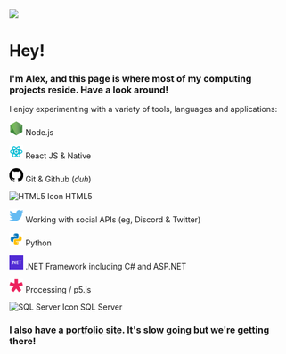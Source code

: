 <img src="https://raw.githubusercontent.com/howe-oh/howe-oh/master/assets/gif_2.gif" />

# Hey!

### I'm Alex, and this page is where most of my computing projects reside. Have a look around!

I enjoy experimenting with a variety of tools, languages and applications:

<img 
    alt="Node Icon"
    width="25px"
    src="https://raw.githubusercontent.com/howe-oh/howe-oh/master/assets/node.png"
/>
Node.js

<img
    alt="React Icon"
    width="25px"
    src="https://raw.githubusercontent.com/howe-oh/howe-oh/master/assets/react.png" 
/>
React JS & Native

<img
    alt="Github Icon"
    width="25px"
    src="https://raw.githubusercontent.com/howe-oh/howe-oh/f356e8f615822197466972aad74772599149f61b/assets/github.svg"
/>
Git & Github (*duh*)

<img
    alt="HTML5 Icon"
    width="25px"
    src="https://img.icons8.com/color/48/000000/html-5.png"
/>
HTML5

<img
    alt="Twitter Icon"
    width="25px"
    src="https://raw.githubusercontent.com/howe-oh/howe-oh/f356e8f615822197466972aad74772599149f61b/assets/twitter.svg"
/>
Working with social APIs (eg, Discord & Twitter)

<img
    alt="Python Icon"
    width="25px"
    src="https://raw.githubusercontent.com/howe-oh/howe-oh/master/assets/python.png"
/>
Python

<img
    alt=".NET Icon"
    width="25px"
    src="https://raw.githubusercontent.com/howe-oh/howe-oh/master/assets/dotnet.png"
/>
.NET Framework including C# and ASP.NET

<img
    alt="P5 Icon"
    width="25px"
    src="https://raw.githubusercontent.com/howe-oh/howe-oh/master/assets/p5js.png"
/>
Processing / p5.js

<img
    alt="SQL Server Icon"
    width="25px"
    src="https://img.icons8.com/color/96/000000/microsoft-sql-server.png"
/>
SQL Server

### I also have a [portfolio site][portfolio]. It's slow going but we're getting there!

[portfolio]: https://ah-pf.co.uk
